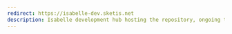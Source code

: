 ```yaml
---
redirect: https://isabelle-dev.sketis.net
description: Isabelle development hub hosting the repository, ongoing tasks, [build status information](https://isabelle.sketis.net/devel/build_status/index.html), etc.
---
```

